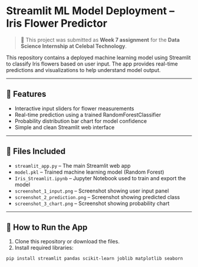 # Streamlit ML Model Deployment – Iris Flower Predictor

> 📝 This project was submitted as **Week 7 assignment** for the **Data Science Internship at Celebal Technology**.

This repository contains a deployed machine learning model using Streamlit to classify Iris flowers based on user input. The app provides real-time predictions and visualizations to help understand model output.

---

## 🔧 Features

- Interactive input sliders for flower measurements
- Real-time prediction using a trained RandomForestClassifier
- Probability distribution bar chart for model confidence
- Simple and clean Streamlit web interface

---

## 📁 Files Included

- `streamlit_app.py` – The main Streamlit web app
- `model.pkl` – Trained machine learning model (Random Forest)
- `Iris_Streamlit.ipynb` – Jupyter Notebook used to train and export the model
- `screenshot_1_input.png` – Screenshot showing user input panel
- `screenshot_2_prediction.png` – Screenshot showing predicted class
- `screenshot_3_chart.png` – Screenshot showing probability chart

---

## 🚀 How to Run the App

1. Clone this repository or download the files.
2. Install required libraries:

```bash
pip install streamlit pandas scikit-learn joblib matplotlib seaborn
